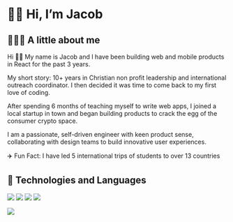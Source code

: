 # 👋🏻 Hi, I’m Jacob
## 👨🏼‍💻 A little about me
Hi 👋🏻 My name is Jacob and I have been building web and mobile products in React for the past 3 years.

My short story: 10+ years in Christian non profit leadership and international outreach coordinator. I then decided it was time to come back to my first love of coding.

After spending 6 months of teaching myself to write web apps, I joined a local startup in town and began building products to crack the egg of the consumer crypto space.

I am a passionate, self-driven engineer with keen product sense, collaborating with design teams to build innovative user experiences.

✈️ Fun Fact: I have led 5 international trips of students to over 13 countries

## 🔧 Technologies and Languages 

![](https://img.shields.io/badge/-Next.js-FFFFFF?logo=nextdotjs&logoColor=black&style=flat)
![](https://img.shields.io/badge/-Solidity-363636?logo=solidity&logoColor=black&style=flat)
![](https://img.shields.io/badge/-TypeScript-3178c6?logo=typescript&logoColor=white&style=flat)
![](https://img.shields.io/badge/-TailwindCSS-06B6D4?logo=tailwindcss&logoColor=white&style=flat)

![](https://img.shields.io/twitter/follow/jacobvs_eth?style=social)
